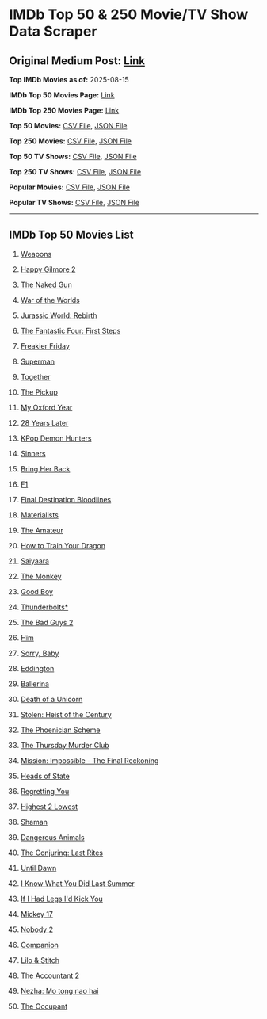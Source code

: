 # IMDb Top 50 & 250 Movie/TV Show Data Scraper

## Original Medium Post: [Link](https://medium.com/@nishantsahoo/which-movie-should-i-watch-5c83a3c0f5b1)

**Top IMDb Movies as of:** 2025-08-15

**IMDb Top 50 Movies Page:** [Link](https://www.imdb.com/search/title/?title_type=feature&release_date=2025-01-01,2025-12-31)

**IMDb Top 250 Movies Page:** [Link](https://www.imdb.com/chart/top/)

**Top 50 Movies:** [CSV File](/data/top50/movies.csv), [JSON File](/data/top50/movies.json)

**Top 250 Movies:** [CSV File](/data/top250/movies.csv), [JSON File](/data/top250/movies.json)

**Top 50 TV Shows:** [CSV File](/data/top50/shows.csv), [JSON File](/data/top50/shows.json)

**Top 250 TV Shows:** [CSV File](/data/top250/shows.csv), [JSON File](/data/top250/shows.json)

**Popular Movies:** [CSV File](/data/popular/movies.csv), [JSON File](/data/popular/movies.json)

**Popular TV Shows:** [CSV File](/data/popular/shows.csv), [JSON File](/data/popular/shows.json)

---

## IMDb Top 50 Movies List

1. [Weapons](https://www.imdb.com/title/tt26581740/)

2. [Happy Gilmore 2](https://www.imdb.com/title/tt31868189/)

3. [The Naked Gun](https://www.imdb.com/title/tt3402138/)

4. [War of the Worlds](https://www.imdb.com/title/tt13186306/)

5. [Jurassic World: Rebirth](https://www.imdb.com/title/tt31036941/)

6. [The Fantastic Four: First Steps](https://www.imdb.com/title/tt10676052/)

7. [Freakier Friday](https://www.imdb.com/title/tt31956415/)

8. [Superman](https://www.imdb.com/title/tt5950044/)

9. [Together](https://www.imdb.com/title/tt31184028/)

10. [The Pickup](https://www.imdb.com/title/tt30445556/)

11. [My Oxford Year](https://www.imdb.com/title/tt4978342/)

12. [28 Years Later](https://www.imdb.com/title/tt10548174/)

13. [KPop Demon Hunters](https://www.imdb.com/title/tt14205554/)

14. [Sinners](https://www.imdb.com/title/tt31193180/)

15. [Bring Her Back](https://www.imdb.com/title/tt32246771/)

16. [F1](https://www.imdb.com/title/tt16311594/)

17. [Final Destination Bloodlines](https://www.imdb.com/title/tt9619824/)

18. [Materialists](https://www.imdb.com/title/tt30253473/)

19. [The Amateur](https://www.imdb.com/title/tt0899043/)

20. [How to Train Your Dragon](https://www.imdb.com/title/tt26743210/)

21. [Saiyaara](https://www.imdb.com/title/tt28037987/)

22. [The Monkey](https://www.imdb.com/title/tt27714946/)

23. [Good Boy](https://www.imdb.com/title/tt35521922/)

24. [Thunderbolts\*](https://www.imdb.com/title/tt20969586/)

25. [The Bad Guys 2](https://www.imdb.com/title/tt30017619/)

26. [Him](https://www.imdb.com/title/tt20990442/)

27. [Sorry, Baby](https://www.imdb.com/title/tt32843349/)

28. [Eddington](https://www.imdb.com/title/tt31176520/)

29. [Ballerina](https://www.imdb.com/title/tt7181546/)

30. [Death of a Unicorn](https://www.imdb.com/title/tt28443655/)

31. [Stolen: Heist of the Century](https://www.imdb.com/title/tt37543886/)

32. [The Phoenician Scheme](https://www.imdb.com/title/tt30840798/)

33. [The Thursday Murder Club](https://www.imdb.com/title/tt12001534/)

34. [Mission: Impossible - The Final Reckoning](https://www.imdb.com/title/tt9603208/)

35. [Heads of State](https://www.imdb.com/title/tt13357520/)

36. [Regretting You](https://www.imdb.com/title/tt33088452/)

37. [Highest 2 Lowest](https://www.imdb.com/title/tt31194612/)

38. [Shaman](https://www.imdb.com/title/tt28554021/)

39. [Dangerous Animals](https://www.imdb.com/title/tt32299316/)

40. [The Conjuring: Last Rites](https://www.imdb.com/title/tt22898462/)

41. [Until Dawn](https://www.imdb.com/title/tt30955489/)

42. [I Know What You Did Last Summer](https://www.imdb.com/title/tt4045450/)

43. [If I Had Legs I'd Kick You](https://www.imdb.com/title/tt18382850/)

44. [Mickey 17](https://www.imdb.com/title/tt12299608/)

45. [Nobody 2](https://www.imdb.com/title/tt28996126/)

46. [Companion](https://www.imdb.com/title/tt26584495/)

47. [Lilo & Stitch](https://www.imdb.com/title/tt11655566/)

48. [The Accountant 2](https://www.imdb.com/title/tt7068946/)

49. [Nezha: Mo tong nao hai](https://www.imdb.com/title/tt34956443/)

50. [The Occupant](https://www.imdb.com/title/tt7230422/)
